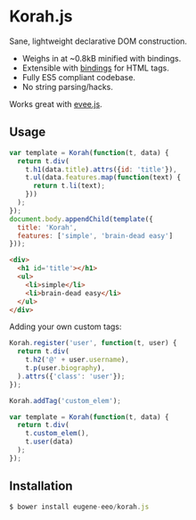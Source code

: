 # Korah.js

Sane, lightweight declarative DOM construction.

 - Weighs in at ~0.8kB minified with bindings.
 - Extensible with [bindings](bindings/) for HTML tags.
 - Fully ES5 compliant codebase.
 - No string parsing/hacks.

Works great with [evee.js](https://github.com/eugene-eeo/evee.js).

## Usage

```js
var template = Korah(function(t, data) {
  return t.div(
    t.h1(data.title).attrs({id: 'title'}),
    t.ul(data.features.map(function(text) {
      return t.li(text);
    }))
  );
});
document.body.appendChild(template({
  title: 'Korah',
  features: ['simple', 'brain-dead easy']
}));
```

```html
<div>
  <h1 id='title'></h1>
  <ul>
    <li>simple</li>
    <li>brain-dead easy</li>
  </ul>
</div>
```

Adding your own custom tags:

```js
Korah.register('user', function(t, user) {
  return t.div(
    t.h2('@' + user.username),
    t.p(user.biography),
  ).attrs({'class': 'user'});
});

Korah.addTag('custom_elem');

var template = Korah(function(t, data) {
  return t.div(
    t.custom_elem(),
    t.user(data)
  );
});
```

## Installation

```js
$ bower install eugene-eeo/korah.js
```
